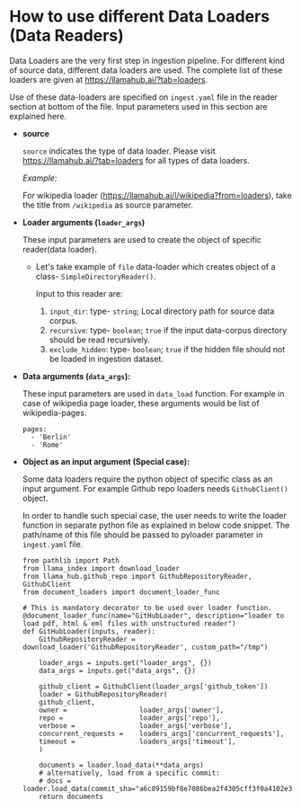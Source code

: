 # How to use different Data Loaders (Data Readers)

Data Loaders are the very first step in ingestion pipeline. For different kind of source data, different data loaders are used. The complete list of these loaders are given at https://llamahub.ai/?tab=loaders. 

Use of these data-loaders are specified on `ingest.yaml` file in the reader section at bottom of the file. Input parameters used in this section are explained here.

- **source**

    `source` indicates the type of data loader. Please visit https://llamahub.ai/?tab=loaders for all types of data loaders.

    *Example:*

    For wikipedia loader (https://llamahub.ai/l/wikipedia?from=loaders), take the title from `/wikipedia` as source parameter.

- **Loader arguments (`loader_args`)**

    These input parameters are used to create the object of specific reader(data loader).
    - Let's take example of `file` data-loader which creates object of a class- `SimpleDirectoryReader()`. 
    
        Input to this reader are:
        1. `input_dir`: type- `string`; Local directory path for source data corpus.
        2. `recursive`: type- `boolean`; `true` if the input data-corpus directory should be read recursively.
        3. `exclude_hidden`: type- `boolean`; `true` if the hidden file should not be loaded in ingestion dataset.

- **Data arguments (`data_args`):**

    These input parameters are used in `data_load` function. For example in case of wikipedia page loader, these arguments would be list of wikipedia-pages.

    ```
    pages:
      - 'Berlin'
      - 'Rome'
    ```

- **Object as an input argument (Special case):**

    Some data loaders require the python object of specific class as an input argument. For example Github repo loaders needs `GithubClient()` object.
    
    In order to handle such special case, the user needs to write the loader function in separate python file as explained in below code snippet. The path/name of this file should be passed to pyloader parameter in `ingest.yaml` file.

    ```
    from pathlib import Path
    from llama_index import download_loader
    from llama_hub.github_repo import GithubRepositoryReader, GithubClient
    from document_loaders import document_loader_func

    # This is mandatory decorator to be used over loader function.
    @document_loader_func(name="GitHubLoader", description="loader to load pdf, html & eml files with unstructured reader")
    def GitHubLoader(inputs, reader):
        GithubRepositoryReader = download_loader('GithubRepositoryReader', custom_path="/tmp")

        loader_args = inputs.get("loader_args", {})
        data_args = inputs.get("data_args", {})

        github_client = GithubClient(loader_args['github_token'])
        loader = GithubRepositoryReader(
        github_client,
        owner =                  loader_args['owner'],
        repo =                   loader_args['repo'],
        verbose =                loader_args['verbose'],
        concurrent_requests =    loaders_args['concurrent_requests'],
        timeout =                loaders_args['timeout'],
        )

        documents = loader.load_data(**data_args)
        # alternatively, load from a specific commit:
        # docs = loader.load_data(commit_sha="a6c89159bf8e7086bea2f4305cff3f0a4102e370")
        return documents
    ```
